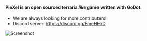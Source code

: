 #### PieXel is an open sourced terraria *like* game written with GoDot.
+ We are always looking for more contributers!
+ Discord server: https://discord.gg/EmeHHrD

![Screenshot](https://raw.githubusercontent.com/piecubed/PieXel/master/Mods/Biomes/Grasslands/moderna.png)
